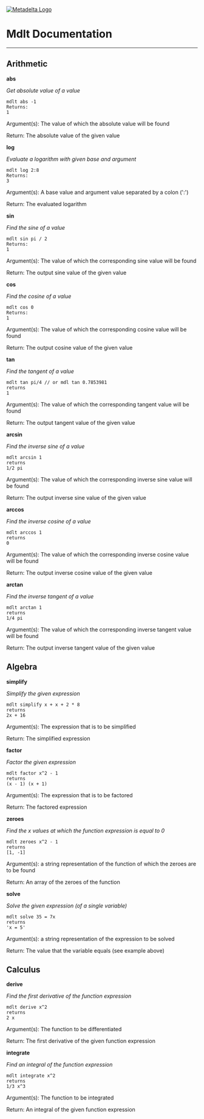 [![Metadelta Logo](http://aunyks.com/metadelta/assets/metadelta-logo-transparent.png)](https://aunyks.com/metadelta)
# Mdlt Documentation
______________________________________________  
## Arithmetic
**abs**

*Get absolute value of a value*
```
mdlt abs -1
Returns:
1
```
Argument(s): The value of which the absolute value will be found

Return: The absolute value of the given value  

**log**

*Evaluate a logarithm with given base and argument*
```
mdlt log 2:8
Returns:
3
```
Argument(s): A base value and argument value separated by a colon (':')

Return: The evaluated logarithm  

**sin**

*Find the sine of a value*
```
mdlt sin pi / 2
Returns:
1
```
Argument(s): The value of which the corresponding sine value will be found

Return: The output sine value of the given value  

**cos**

*Find the cosine of a value*
```
mdlt cos 0
Returns:
1
```
Argument(s): The value of which the corresponding cosine value will be found

Return: The output cosine value of the given value  

**tan**

*Find the tangent of a value*
```
mdlt tan pi/4 // or mdl tan 0.7853981
returns
1
```
Argument(s): The value of which the corresponding tangent value will be found

Return: The output tangent value of the given value  

**arcsin**

*Find the inverse sine of a value*
```
mdlt arcsin 1
returns
1/2 pi
```
Argument(s): The value of which the corresponding inverse sine value will be found

Return: The output inverse sine value of the given value  

**arccos**

*Find the inverse cosine of a value*
```
mdlt arccos 1
returns
0
```
Argument(s): The value of which the corresponding inverse cosine value will be found

Return: The output inverse cosine value of the given value  

**arctan**

*Find the inverse tangent of a value*
```
mdlt arctan 1
returns
1/4 pi
```
Argument(s): The value of which the corresponding inverse tangent value will be found

Return: The output inverse tangent value of the given value  

## Algebra

**simplify**

*Simplify the given expression*
```
mdlt simplify x + x + 2 * 8
returns
2x + 16
```
Argument(s): The expression that is to be simplified

Return: The simplified expression  

**factor**

*Factor the given expression*
```
mdlt factor x^2 - 1
returns
(x - 1) (x + 1)
```
Argument(s): The expression that is to be factored

Return: The factored expression  

**zeroes**

*Find the x values at which the function expression is equal to 0*
```
mdlt zeroes x^2 - 1
returns
[1, -1]
```
Argument(s): a string representation of the function of which the zeroes are to be found

Return: An array of the zeroes of the function  

**solve**

*Solve the given expression (of a single variable)*
```
mdlt solve 35 = 7x
returns
'x = 5'
```
Argument(s): a string representation of the expression to be solved

Return: The value that the variable equals (see example above)  

## Calculus

**derive**

*Find the first derivative of the function expression*
```
mdlt derive x^2
returns
2 x
```
Argument(s): The function to be differentiated

Return: The first derivative of the given function expression  

**integrate**

*Find an integral of the function expression*
```
mdlt integrate x^2
returns
1/3 x^3
```
Argument(s): The function to be integrated

Return: An integral of the given function expression  
